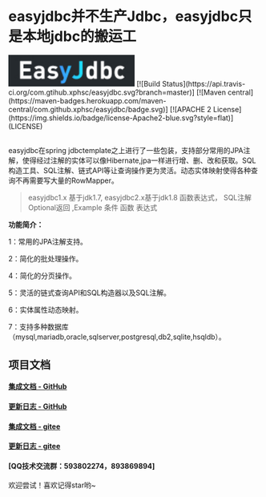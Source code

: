 # easyjdbc并不生产Jdbc，easyjdbc只是本地jdbc的搬运工
  
   <img src="EasyJdbc.jpg" width="50%" height="50%" />
[![Build Status](https://api.travis-ci.org/com.gtihub.xphsc/easyjdbc.svg?branch=master)]
 [![Maven central](https://maven-badges.herokuapp.com/maven-central/com.github.xphsc/easyjdbc/badge.svg)]
[![APACHE 2 License](https://img.shields.io/badge/license-Apache2-blue.svg?style=flat)](LICENSE)
 
##
easyjdbc在spring jdbctemplate之上进行了一些包装，支持部分常用的JPA注解，使得经过注解的实体可以像Hibernate,jpa一样进行增、删、改和获取。SQL构造工具、SQL注解、链式API等让查询操作更为灵活。动态实体映射使得各种查询不再需要写大量的RowMapper。
> easyjdbc1.x 基于jdk1.7,
>easyjdbc2.x基于jdk1.8 函数表达式， SQL注解Optional返回 ,Example 条件 函数 表达式

**功能简介：**

1：常用的JPA注解支持。

2：简化的批处理操作。

4：简化的分页操作。

5：灵活的链式查询API和SQL构造器以及SQL注解。

6：实体属性动态映射。

7：支持多种数据库（mysql,mariadb,oracle,sqlserver,postgresql,db2,sqlite,hsqldb）。

## 项目文档


#### [集成文档 - GitHub](https://github.com/xphsc/easyjdbc/wiki)
#### [更新日志 - GitHub](https://github.com/xphsc/easyjdbc/wiki/changelog)
#### [集成文档 - gitee](https://gitee.com/xphsc/easyjdbc/wikis/Home)
#### [更新日志 - gitee](https://gitee.com/xphsc/easyjdbc/wikis/changelog?sort_id=751915)
#### [QQ技术交流群：593802274，893869894]
欢迎尝试！喜欢记得star哟~
